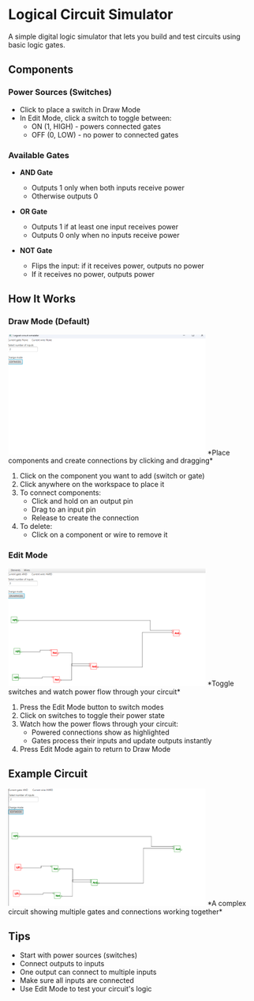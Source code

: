 # Logical Circuit Simulator

A simple digital logic simulator that lets you build and test circuits using basic logic gates.

## Components

### Power Sources (Switches)
- Click to place a switch in Draw Mode
- In Edit Mode, click a switch to toggle between:
  - ON (1, HIGH) - powers connected gates
  - OFF (0, LOW) - no power to connected gates

### Available Gates
- **AND Gate**
  - Outputs 1 only when both inputs receive power
  - Otherwise outputs 0
  
- **OR Gate**
  - Outputs 1 if at least one input receives power
  - Outputs 0 only when no inputs receive power
  
- **NOT Gate**
  - Flips the input: if it receives power, outputs no power
  - If it receives no power, outputs power

## How It Works

### Draw Mode (Default)
<img src="src/main/resources/imgs/lcs1.png" width="400" alt="Draw Mode"/>
*Place components and create connections by clicking and dragging*

1. Click on the component you want to add (switch or gate)
2. Click anywhere on the workspace to place it
3. To connect components:
   - Click and hold on an output pin
   - Drag to an input pin
   - Release to create the connection
4. To delete:
   - Click on a component or wire to remove it

### Edit Mode
<img src="src/main/resources/imgs/lcs2.png" width="400" alt="Edit Mode"/>
*Toggle switches and watch power flow through your circuit*

1. Press the Edit Mode button to switch modes
2. Click on switches to toggle their power state
3. Watch how the power flows through your circuit:
   - Powered connections show as highlighted
   - Gates process their inputs and update outputs instantly
4. Press Edit Mode again to return to Draw Mode

## Example Circuit
<img src="src/main/resources/imgs/lcs3.png" width="400" alt="Complex Circuit Example"/>
*A complex circuit showing multiple gates and connections working together*

## Tips
- Start with power sources (switches)
- Connect outputs to inputs
- One output can connect to multiple inputs
- Make sure all inputs are connected
- Use Edit Mode to test your circuit's logic 